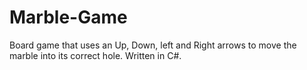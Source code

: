 # Marble-Game
Board game that uses an Up, Down, left and Right arrows to move the marble into its correct hole. Written in C#.
